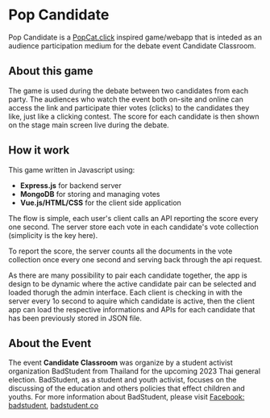 
# Pop Candidate

Pop Candidate is a [PopCat.click](popcat.click) inspired game/webapp 
that is inteded as an audience participation medium for the debate event Candidate Classroom.

## About this game
The game is used during the debate between two candidates from each party. The audiences who watch the event both on-site and online can access the link
and participate thier votes (clicks) to the candidates they like, just like a clicking contest. The score for each candidate is then shown on the
stage main screen live during the debate.

## How it work
This game written in Javascript using:

- **Express.js** for backend server
- **MongoDB** for storing and managing votes
- **Vue.js/HTML/CSS** for the client side application

The flow is simple, each user's client calls an API reporting the score every one second. The server store each vote in each 
candidate's vote collection (simplicity is the key here).

To report the score, the server counts all the documents in the vote collection once every one second and serving back through the api request.

As there are many possibility to pair each candidate together, the app is design to be dynamic where the active candidate pair 
can be selected and loaded thorugh the admin interface. Each client is checking in with the server every 1o second to aquire which candidate is active,
then the client app can load the respective informations and APIs for each candidate that has been previously stored in JSON file.


## About the Event
The event **Candidate Classroom** was organize by a student activist organization BadStudent from Thailand for the upcoming 2023 Thai general election.
BadStudent, as a student and youth activist, focuses on the discussing of the education and others policies that effect children and youths.
For more information about BadStudent, please visit [Facebook: badstudent](www.facebook.com/Badstudent.th), [badstudent.co](badstudent.co)
